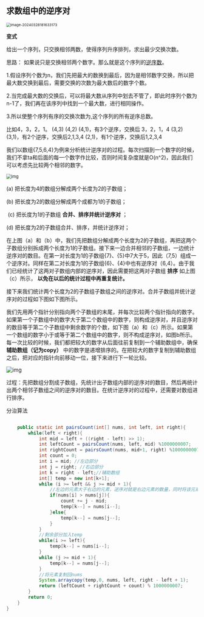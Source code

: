 ## 求数组中的逆序对



<img src="https://palepics.oss-cn-guangzhou.aliyuncs.com/img/image-20240328181633173.png" alt="image-20240328181633173" style="zoom: 67%;" />

**变式**

给出一个序列，只交换相邻两数，使得序列升序排列，求出最少交换次数。

思路：
如果说只是交换相邻两个数字。那么就是这个序列的[逆序数](https://so.csdn.net/so/search?q=逆序数&spm=1001.2101.3001.7020)。

1.假设序列个数为n，我们先把最大的数换到最后，因为是相邻数字交换，所以把最大数交换到最后，需要交换的次数为最大数后的数字个数。

2.当完成最大数的交换后，可以将最大数从序列中划去不管了，即此时序列个数为n-1了，我们再在该序列中找到一个最大数，进行相同操作。

3.所以使整个序列有序的交换次数为,这个序列的所有逆序总数。

比如4，3，2，1。
(4,3) (4,2) (4,1)，有3个逆序，交换后 3，2，1，4
(3,2) (3,1)，有2个逆序，交换后2,1,3,4
(2,1)，有1个逆序，交换后1,2,3,4





我们以数组{7,5,6,4}为例来分析统计逆序对的过程。每次扫描到一个数字的时候，我们不拿ta和后面的每一个数字作比较，否则时间复杂度就是O(n^2)，因此我们可以考虑先比较两个相邻的数字。  

   <img src="https://uploadfiles.nowcoder.com/files/20180504/7491640_1525400721676_20170710223428592" alt="img" style="zoom: 80%;" /> 


  (a) 把长度为4的数组分解成两个长度为2的子数组；  

   (b) 把长度为2的数组分解成两个成都为1的子数组；   

​    (c) 把长度为1的子数组  **合并、排序并统计逆序对**  ；    

   (d) 把长度为2的子数组合并、排序，并统计逆序对；   

​     在上图（a）和（b）中，我们先把数组分解成两个长度为2的子数组，再把这两个子数组分别拆成两个长度为1的子数组。接下来一边合并相邻的子数组，一边统计逆序对的数目。在第一对长度为1的子数组{7}、{5}中7大于5，因此（7,5）组成一个逆序对。同样在第二对长度为1的子数组{6}、{4}中也有逆序对（6,4）。由于我们已经统计了这两对子数组内部的逆序对，因此需要把这两对子数组  **排序**  如上图（c）所示，  **以免在以后的统计过程中再重复统计。**     

​        接下来我们统计两个长度为2的子数组子数组之间的逆序对。合并子数组并统计逆序对的过程如下图如下图所示。   

​    我们先用两个指针分别指向两个子数组的末尾，并每次比较两个指针指向的数字。如果第一个子数组中的数字大于第二个数组中的数字，则构成逆序对，并且逆序对的数目等于第二个子数组中剩余数字的个数，如下图（a）和（c）所示。如果第一个数组的数字小于或等于第二个数组中的数字，则不构成逆序对，如图b所示。每一次比较的时候，我们都把较大的数字从后面往前复制到一个辅助数组中，确保 **辅助数组（记为copy）** 中的数字是递增排序的。在把较大的数字复制到辅助数组之后，把对应的指针向前移动一位，接下来进行下一轮比较。   



   ![img](https://uploadfiles.nowcoder.com/files/20170711/7491640_1499735690500_20170711085550783)   

   过程：先把数组分割成子数组，先统计出子数组内部的逆序对的数目，然后再统计出两个相邻子数组之间的逆序对的数目。在统计逆序对的过程中，还需要对数组进行排序。

分治算法

```java

    public static int pairsCount(int[] nums, int left, int right){
        while(left < right){
            int mid = left + ((right - left) >> 1);
            int leftCount = pairsCount(nums, left, mid) %1000000007;
            int rightCount = pairsCount(nums, mid+1, right) %1000000007;
            int count = 0;
            int i = mid; //左边部分
            int j = right; //右边部分
            int k = right - left;//辅助数组
            int[] temp = new int[k+1];
            while (i >= left && j >= mid + 1){
                //左边的元素大于右边的元素，逆序对就是右边元素的数量，同时将该元素放入辅助数组进行排序
                if(nums[i] > nums[j]){
                    count += j - mid;
                    temp[k--] = nums[i--];
                }else{
                    temp[k--] = nums[j--];
                }
            }
            //剩余部分加入temp
            while(i >= left){
                temp[k--] = nums[i--];
            }
            while (j >= mid + 1){
                temp[k--] = nums[j--];
            }
            //将元素复制回nums
            System.arraycopy(temp,0, nums, left, right - left + 1);
            return (leftCount + rightCount + count) % 1000000007;
        }
        return 0;
    }
}
```

